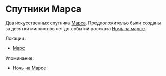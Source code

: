 Спутники Марса
==============

Два искусственных спутника [Марса](../places/mars.md).
Предположительо были созданы за десятки миллионов лет до событий рассказа [Ночь на марсе](../literature/noch_na_marse.md).

Локации:
- [Марс](../places/mars.md)

Упоминание:
- [Ночь на Марсе](../literature/noch_na_marse.md)
